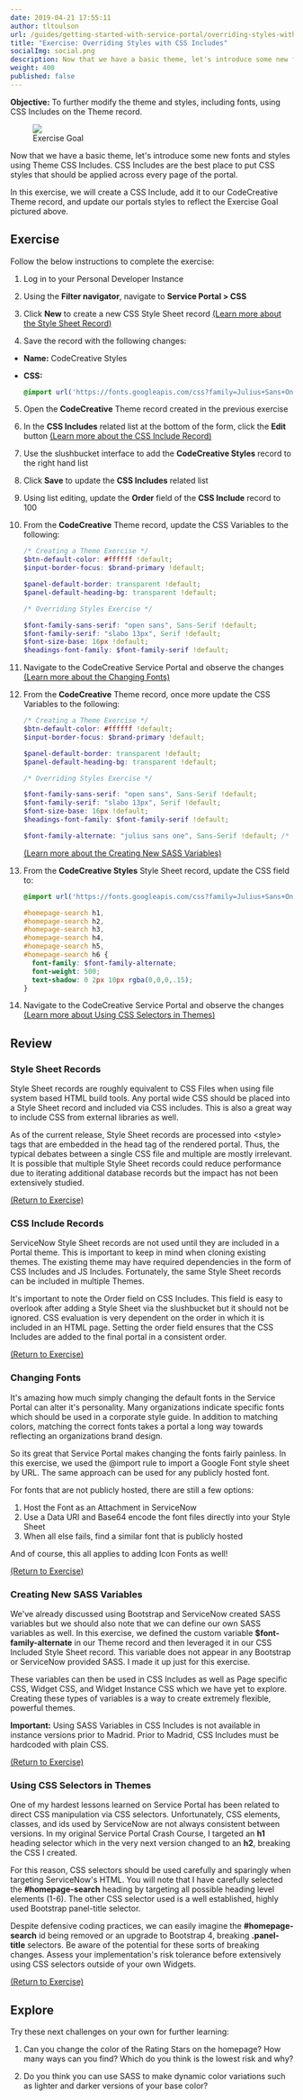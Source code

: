 ```yaml
---
date: 2019-04-21 17:55:11
author: tltoulson
url: /guides/getting-started-with-service-portal/overriding-styles-with-css-includes
title: "Exercise: Overriding Styles with CSS Includes"
socialImg: social.png
description: Now that we have a basic theme, let's introduce some new fonts and styles using Theme CSS Includes.
weight: 400
published: false
---
```


**Objective:** To further modify the theme and styles, including fonts, using CSS Includes on the Theme record.

<figure>
  <img src="images/exercise-goal.png" />
  <figcaption>
    Exercise Goal
  </figcaption>
</figure>

Now that we have a basic theme, let's introduce some new fonts and styles using Theme CSS Includes. CSS Includes are the best place to put CSS styles that should be applied across every page of the portal.

In this exercise, we will create a CSS Include, add it to our CodeCreative Theme record, and update our portals styles to reflect the Exercise Goal pictured above.

## Exercise

Follow the below instructions to complete the exercise:

1. Log in to your Personal Developer Instance

2. Using the **Filter navigator**, navigate to **Service Portal > CSS**

3. <span id="backto-style-sheet-records"></span> Click **New** to create a new CSS Style Sheet record [(Learn more about the Style Sheet Record)][1]

4. Save the record with the following changes:

  - **Name:** CodeCreative Styles
  - **CSS:**

    ```css
    @import url('https://fonts.googleapis.com/css?family=Julius+Sans+One|Open+Sans:300|Slabo+13px');
    ```

5. Open the **CodeCreative** Theme record created in the previous exercise

6. <span id="backto-css-include-records"></span> In the **CSS Includes** related list at the bottom of the form, click the **Edit** button [(Learn more about the CSS Include Record)][2]

7. Use the slushbucket interface to add the **CodeCreative Styles** record to the right hand list

8. Click **Save** to update the **CSS Includes** related list

9. Using list editing, update the **Order** field of the **CSS Include** record to 100

10. From the **CodeCreative** Theme record, update the CSS Variables to the following:

    ```scss
    /* Creating a Theme Exercise */
    $btn-default-color: #ffffff !default;
    $input-border-focus: $brand-primary !default;

    $panel-default-border: transparent !default;
    $panel-default-heading-bg: transparent !default;

    /* Overriding Styles Exercise */

    $font-family-sans-serif: "open sans", Sans-Serif !default;
    $font-family-serif: "slabo 13px", Serif !default;
    $font-size-base: 16px !default;
    $headings-font-family: $font-family-serif !default;
    ```

11. <span id="backto-changing-fonts"></span> Navigate to the CodeCreative Service Portal and observe the changes [(Learn more about the Changing Fonts)][3]

12. From the **CodeCreative** Theme record, once more update the CSS Variables to the following:

    ```scss
    /* Creating a Theme Exercise */
    $btn-default-color: #ffffff !default;
    $input-border-focus: $brand-primary !default;

    $panel-default-border: transparent !default;
    $panel-default-heading-bg: transparent !default;

    /* Overriding Styles Exercise */

    $font-family-sans-serif: "open sans", Sans-Serif !default;
    $font-family-serif: "slabo 13px", Serif !default;
    $font-size-base: 16px !default;
    $headings-font-family: $font-family-serif !default;

    $font-family-alternate: "julius sans one", Sans-Serif !default; /* Custom Variable */
    ```

    <span id="backto-creating-new-sass-variables"></span> [(Learn more about the Creating New SASS Variables)][4]

13. From the **CodeCreative Styles** Style Sheet record, update the CSS field to:

    ```SCSS
    @import url('https://fonts.googleapis.com/css?family=Julius+Sans+One|Open+Sans:300|Slabo+13px');

    #homepage-search h1,
    #homepage-search h2,
    #homepage-search h3,
    #homepage-search h4,
    #homepage-search h5,
    #homepage-search h6 {
      font-family: $font-family-alternate;
      font-weight: 500;
      text-shadow: 0 2px 10px rgba(0,0,0,.15);
    }
    ```

14. <span id="backto-using-css-selectors-in-themes"></span>  Navigate to the CodeCreative Service Portal and observe the changes [(Learn more about Using CSS Selectors in Themes)][5]

## Review

### Style Sheet Records

Style Sheet records are roughly equivalent to CSS Files when using file system based HTML build tools. Any portal wide CSS should be placed into a Style Sheet record and included via CSS includes. This is also a great way to include CSS from external libraries as well.

As of the current release, Style Sheet records are processed into \<style\> tags that are embedded in the head tag of the rendered portal. Thus, the typical debates between a single CSS file and multiple are mostly irrelevant. It is possible that multiple Style Sheet records could reduce performance due to iterating additional database records but the impact has not been extensively studied.

[(Return to Exercise)][6]

### CSS Include Records

ServiceNow Style Sheet records are not used until they are included in a Portal theme. This is important to keep in mind when cloning existing themes. The existing theme may have required dependencies in the form of CSS Includes and JS Includes. Fortunately, the same Style Sheet records can be included in multiple Themes.

It's important to note the Order field on CSS Includes. This field is easy to overlook after adding a Style Sheet via the slushbucket but it should not be ignored. CSS evaluation is very dependent on the order in which it is included in an HTML page. Setting the order field ensures that the CSS Includes are added to the final portal in a consistent order.

[(Return to Exercise)][7]

### Changing Fonts

It's amazing how much simply changing the default fonts in the Service Portal can alter it's personality. Many organizations indicate specific fonts which should be used in a corporate style guide. In addition to matching colors, matching the correct fonts takes a portal a long way towards reflecting an organizations brand design.

So its great that Service Portal makes changing the fonts fairly painless. In this exercise, we used the @import rule to import a Google Font style sheet by URL. The same approach can be used for any publicly hosted font.

For fonts that are not publicly hosted, there are still a few options:

1. Host the Font as an Attachment in ServiceNow
2. Use a Data URI and Base64 encode the font files directly into your Style Sheet
3. When all else fails, find a similar font that is publicly hosted

And of course, this all applies to adding Icon Fonts as well!

[(Return to Exercise)][8]

### Creating New SASS Variables

We've already discussed using Bootstrap and ServiceNow created SASS variables but we should also note that we can define our own SASS variables as well. In this exercise, we defined the custom variable **$font-family-alternate** in our Theme record and then leveraged it in our CSS Included Style Sheet record. This variable does not appear in any Bootstrap or ServiceNow provided SASS. I made it up just for this exercise.

These variables can then be used in CSS Includes as well as Page specific CSS, Widget CSS, and Widget Instance CSS which we have yet to explore. Creating these types of variables is a way to create extremely flexible, powerful themes.

**Important:** Using SASS Variables in CSS Includes is not available in instance versions prior to Madrid. Prior to Madrid, CSS Includes must be hardcoded with plain CSS.

[(Return to Exercise)][9]

### Using CSS Selectors in Themes

One of my hardest lessons learned on Service Portal has been related to direct CSS manipulation via CSS selectors. Unfortunately, CSS elements, classes, and ids used by ServiceNow are not always consistent between versions. In my original Service Portal Crash Course, I targeted an **h1** heading selector which in the very next version changed to an **h2**, breaking the CSS I created.

For this reason, CSS selectors should be used carefully and sparingly when targeting ServiceNow's HTML. You will note that I have carefully selected the **#homepage-search** heading by targeting all possible heading level elements (1-6). The other CSS selector used is a well established, highly used Bootstrap panel-title selector.

Despite defensive coding practices, we can easily imagine the **#homepage-search** id being removed or an upgrade to Bootstrap 4, breaking **.panel-title** selectors. Be aware of the potential for these sorts of breaking changes. Assess your implementation's risk tolerance before extensively using CSS selectors outside of your own Widgets.

[(Return to Exercise)][10]

## Explore

Try these next challenges on your own for further learning:

1. Can you change the color of the Rating Stars on the homepage? How many ways can you find? Which do you think is the lowest risk and why?

2. Do you think you can use SASS to make dynamic color variations such as lighter and darker versions of your base color?

[1]: #style-sheet-records
[2]: #css-include-records
[3]: #changing-fonts
[4]: #creating-new-sass-variables
[5]: #using-css-selectors-in-themes
[6]: #backto-style-sheet-records
[7]: #backto-css-include-records
[8]: #backto-changing-fonts
[9]: #backto-creating-new-sass-variables
[10]: #backto-using-css-selectors-in-themes
